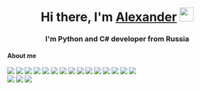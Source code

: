 <h1 align="center">Hi there, I'm <a href="https://github.com/AlexGorSvami" target="_blank">Alexander</a> 
<img src="https://github.com/blackcater/blackcater/raw/main/images/Hi.gif" height="32"/></h1>
<h3 align="center"> I'm  Python and C# developer from Russia</h3>
<h4> About me </h4>
<div id="badges">
     <img src = "https://img.shields.io/badge/postgres-%23316192.svg?style=for-the-badge&logo=postgresql&logoColor=white">
     <img src = "https://img.shields.io/badge/.NET-5C2D91?style=for-the-badge&logo=.net&logoColor=white">
     <img src =  "https://img.shields.io/badge/django-%23092E20.svg?style=for-the-badge&logo=django&logoColor=white">
     <img src =  "https://img.shields.io/badge/pycharm-143?style=for-the-badge&logo=pycharm&logoColor=black&color=black&labelColor=green">
     <img src = "https://img.shields.io/badge/VIM-%2311AB00.svg?style=for-the-badge&logo=vim&logoColor=white">
     <img src = "https://img.shields.io/badge/Visual%20Studio%20Code-0078d7.svg?style=for-the-badge&logo=visual-studio-code&logoColor=white">
     <img src = "https://img.shields.io/badge/Visual%20Studio-5C2D91.svg?style=for-the-badge&logo=visual-studio&logoColor=white">
     <img src = "https://img.shields.io/badge/html5-%23E34F26.svg?style=for-the-badge&logo=html5&logoColor=white">
     <img src = "https://img.shields.io/badge/python-3670A0?style=for-the-badge&logo=python&logoColor=ffdd54">
     <img src = "https://img.shields.io/badge/Linux-FCC624?style=for-the-badge&logo=linux&logoColor=black">
     <img src = "https://img.shields.io/badge/Windows-0078D6?style=for-the-badge&logo=windows&logoColor=white">
     <img src = "https://img.shields.io/badge/Postman-FF6C37?style=for-the-badge&logo=postman&logoColor=white">
     <img src = "https://img.shields.io/badge/Discord-%235865F2.svg?style=for-the-badge&logo=discord&logoColor=white">
     <img src = "https://img.shields.io/badge/Telegram-2CA5E0?style=for-the-badge&logo=telegram&logoColor=white">
    <img src = "https://img.shields.io/badge/github-%23121011.svg?style=for-the-badge&logo=github&logoColor=white">
</div>
<img src = "https://github-profile-trophy.vercel.app/?username=AlexGorSvami">
<img src = "https://github-readme-stats.vercel.app/api?username=AlexGorSvami">
<img src = "https://github-readme-stats.vercel.app/api/top-langs/?username=AlexGorSvami&layout=compact&theme=vision-friendly-dark">








<img src="https://komarev.com/ghpvc/?username=AlexGorSvami&style=flat-square&color=blue" alt=""/>



